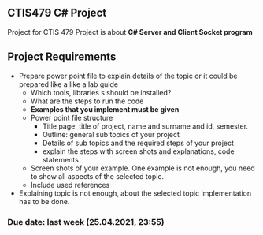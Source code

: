 ## CTIS479 C# Project
Project for CTIS 479
Project is about **C# Server and Client Socket program**

## Project Requirements

- Prepare power point file to explain details of the topic or it could be prepared like a like a lab guide
  - Which tools, libraries s should be installed?
  - What are the steps to run the code
  - **Examples that you implement must be given**
  - Power point file structure
    - Title page: title of project, name and surname and id, semester.
    - Outline: general sub topics of your project
    - Details of sub topics and the required steps of your project
    - explain the steps with screen shots and explanations, code statements
  - Screen shots of your example. One example is not enough, you need to show all aspects of the selected topic.
  - Include used references
- Explaining topic is not enough, about the selected topic implementation has to be
done.

### Due date: last week (25.04.2021, 23:55)
